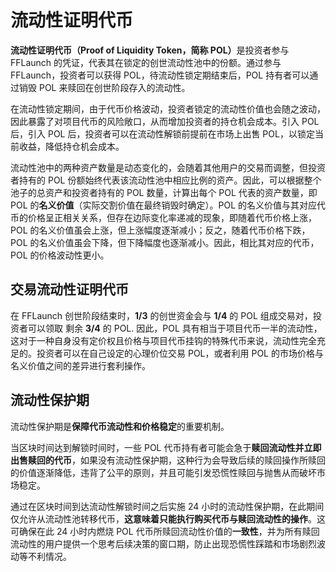 # 流动性证明代币

**流动性证明代币（Proof of Liquidity Token，简称 POL）**&#x662F;投资者参与 FFLaunch 的凭证，代表其在锁定的创世流动性池中的份额。通过参与 FFLaunch，投资者可以获得 POL，待流动性锁定期结束后，POL 持有者可以通过销毁 POL 来赎回在创世阶段存入的流动性。

在流动性锁定期间，由于代币价格波动，投资者锁定的流动性价值也会随之波动，因此暴露了对项目代币的风险敞口，从而增加投资者的持仓机会成本。引入 POL 后，引入 POL 后，投资者可以在流动性解锁前提前在市场上出售 POL，以锁定当前收益，降低持仓机会成本。

流动性池中的两种资产数量是动态变化的，会随着其他用户的交易而调整，但投资者持有的 POL 份额始终代表该流动性池中相应比例的资产。因此，可以根据整个池子的总资产和投资者持有的 POL 数量，计算出每个 POL 代表的资产数量，即 POL 的**名义价值**（实际交割价值在最终销毁时确定）。POL 的名义价值与其对应代币的价格呈正相关关系，但存在边际变化率递减的现象，即随着代币价格上涨，POL 的名义价值虽会上涨，但上涨幅度逐渐减小；反之，随着代币价格下跌，POL 的名义价值虽会下降，但下降幅度也逐渐减小。因此，相比其对应的代币，POL 的价格波动性更小。

## **交易流动性证明代币**

在 FFLaunch 创世阶段结束时，**1/3** 的创世资金会与 **1/4** 的 POL 组成交易对，投资者可以领取 剩余 **3/4** 的 POL. 因此，POL 具有相当于项目代币一半的流动性，这对于一种自身没有定价权且价格与项目代币挂钩的特殊代币来说，流动性完全充足的。投资者可以在自己设定的心理价位交易 POL，或者利用 POL 的市场价格与名义价值之间的差异进行套利操作。

## **流动性保护期**

流动性保护期是**保障代币流动性和价格稳定**的重要机制。

当区块时间达到解锁时间时，一些 POL 代币持有者可能会急于**赎回流动性并立即出售赎回的代币**，如果没有流动性保护期，这种行为会导致后续的赎回操作所赎回的价值逐渐降低，违背了公平的原则，并且可能引发恐慌性赎回与抛售从而破坏市场稳定。&#x20;

通过在区块时间到达流动性解锁时间之后实施 24 小时的流动性保护期，在此期间仅允许从流动性池转移代币，**这意味着只能执行购买代币与赎回流动性的操作**。这可确保在此 24 小时内燃烧 POL 代币所赎回流动性价值的**一致性**，并为所有赎回流动性的用户提供一个思考后续决策的窗口期，防止出现恐慌性踩踏和市场剧烈波动等不利情况。
